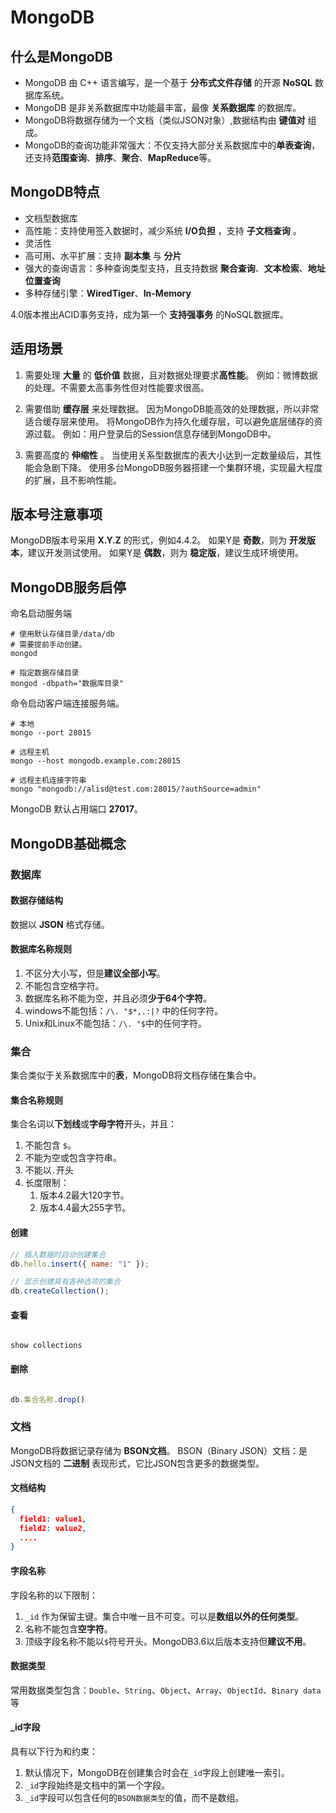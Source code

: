 # MongoDB

## 什么是MongoDB

- MongoDB 由 C++ 语言编写，是一个基于 **分布式文件存储** 的开源 **NoSQL** 数据库系统。
- MongoDB 是非关系数据库中功能最丰富，最像 **关系数据库** 的数据库。
- MongoDB将数据存储为一个文档（类似JSON对象）,数据结构由 **键值对** 组成。
- MongoDB的查询功能非常强大：不仅支持大部分关系数据库中的**单表查询**，还支持**范围查询**、**排序**、**聚合**、**MapReduce**等。

## MongoDB特点

- 文档型数据库
- 高性能：支持使用签入数据时，减少系统 **I/O负担** ，支持 **子文档查询** 。
- 灵活性
- 高可用、水平扩展：支持 **副本集** 与 **分片**
- 强大的查询语言：多种查询类型支持，且支持数据 **聚合查询**、**文本检索**、**地址位置查询**
- 多种存储引擎：**WiredTiger**、**In-Memory**

4.0版本推出ACID事务支持，成为第一个 **支持强事务** 的NoSQL数据库。

## 适用场景

1. 需要处理 **大量** 的 **低价值** 数据，且对数据处理要求**高性能**。
   例如：微博数据的处理。不需要太高事务性但对性能要求很高。

2. 需要借助 **缓存层** 来处理数据。
   因为MongoDB能高效的处理数据，所以非常适合缓存层来使用。
   将MongoDB作为持久化缓存层，可以避免底层储存的资源过载。
   例如：用户登录后的Session信息存储到MongoDB中。
  
3. 需要高度的 **伸缩性** 。
   当使用关系型数据库的表大小达到一定数量级后，其性能会急剧下降。
   使用多台MongoDB服务器搭建一个集群环境，实现最大程度的扩展，且不影响性能。

## 版本号注意事项

MongoDB版本号采用 **X.Y.Z** 的形式，例如4.4.2。
如果Y是 **奇数**，则为 **开发版本**，建议开发测试使用。
如果Y是 **偶数**，则为 **稳定版**，建议生成环境使用。

## MongoDB服务启停

命名启动服务端

```shell
# 使用默认存储目录/data/db
# 需要提前手动创建。
mongod

# 指定数据存储目录
mongod -dbpath="数据库目录"
```

命令启动客户端连接服务端。

```shell
# 本地
mongo --port 28015

# 远程主机
mongo --host mongodb.example.com:28015

# 远程主机连接字符串
mongo "mongodb://alisd@test.com:28015/?authSource=admin"
```

MongoDB 默认占用端口 **27017**。

## MongoDB基础概念

### 数据库
#### 数据存储结构

数据以 **JSON** 格式存储。

#### 数据库名称规则

1. 不区分大小写，但是**建议全部小写**。
2. 不能包含空格字符。
3. 数据库名称不能为空，并且必须**少于64个字符**。
4. windows不能包括：`/\. "$*,.:|?` 中的任何字符。
5. Unix和Linux不能包括：`/\. "$`中的任何字符。

### 集合

集合类似于关系数据库中的**表**，MongoDB将文档存储在集合中。


#### 集合名称规则

集合名词以**下划线**或**字母字符**开头，并且：
1. 不能包含 `$`。
2. 不能为空或包含字符串。
3. 不能以`.`开头
4. 长度限制：
   1. 版本4.2最大120字节。
   2. 版本4.4最大255字节。


#### 创建

```js
// 插入数据时自动创建集合
db.hello.insert({ name: "1" });

// 显示创建具有各种选项的集合
db.createCollection();
```

#### 查看

```shell

show collections
```

#### 删除

```js

db.集合名称.drop()
```

### 文档

MongoDB将数据记录存储为 **BSON文档**。
BSON（Binary JSON）文档：是JSON文档的 **二进制** 表现形式，它比JSON包含更多的数据类型。

#### 文档结构

```json
{
  field1: value1,
  field2: value2,
  ....
}
```

 #### 字段名称

字段名称的以下限制：

1. `_id` 作为保留主键。集合中唯一且不可变。可以是**数组以外的任何类型**。
2. 名称不能包含**空字符**。
3. 顶级字段名称不能以`$`符号开头。MongoDB3.6以后版本支持但**建议不用**。

#### 数据类型

常用数据类型包含：`Double`、`String`、`Object`、`Array`、`ObjectId`、`Binary data`等

#### _id字段

具有以下行为和约束：

1. 默认情况下，MongoDB在创建集合时会在`_id`字段上创建唯一索引。
2. `_id`字段始终是文档中的第一个字段。
3. `_id`字段可以包含任何的`BSON数据类型`的值，而不是数组。



